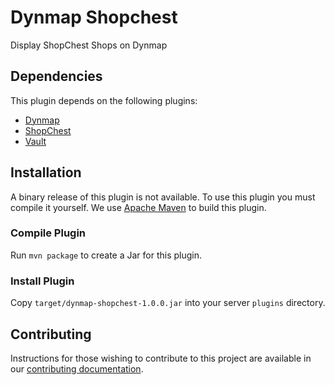 # Dynmap Shopchest

Display ShopChest Shops on Dynmap

## Dependencies

This plugin depends on the following plugins:

* [Dynmap](https://www.spigotmc.org/resources/dynmap.274/)
* [ShopChest](https://www.spigotmc.org/resources/shopchest.11431/)
* [Vault](https://www.spigotmc.org/resources/vault.34315/)

## Installation

A binary release of this plugin is not available. To use this plugin you must compile it yourself.
We use [Apache Maven](https://maven.apache.org/) to build this plugin.

### Compile Plugin

Run `mvn package` to create a Jar for this plugin.

### Install Plugin

Copy `target/dynmap-shopchest-1.0.0.jar` into your server `plugins` directory.

## Contributing

Instructions for those wishing to contribute to this project are available in our
[contributing documentation](contributing.md).
